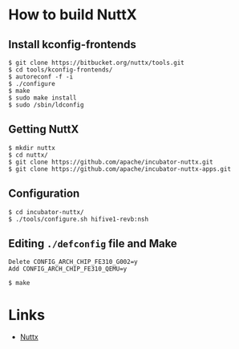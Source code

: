 # How to build NuttX

## Install kconfig-frontends

```
$ git clone https://bitbucket.org/nuttx/tools.git
$ cd tools/kconfig-frontends/
$ autoreconf -f -i
$ ./configure
$ make
$ sudo make install
$ sudo /sbin/ldconfig
```

## Getting NuttX

```
$ mkdir nuttx
$ cd nuttx/
$ git clone https://github.com/apache/incubator-nuttx.git
$ git clone https://github.com/apache/incubator-nuttx-apps.git
```

## Configuration

```
$ cd incubator-nuttx/
$ ./tools/configure.sh hifive1-revb:nsh
```

## Editing `./defconfig` file and Make

```
Delete CONFIG_ARCH_CHIP_FE310_G002=y
Add CONFIG_ARCH_CHIP_FE310_QEMU=y
```

```
$ make
```

# Links

 - [Nuttx](https://bitbucket.org/nuttx/nuttx/src/master/)
